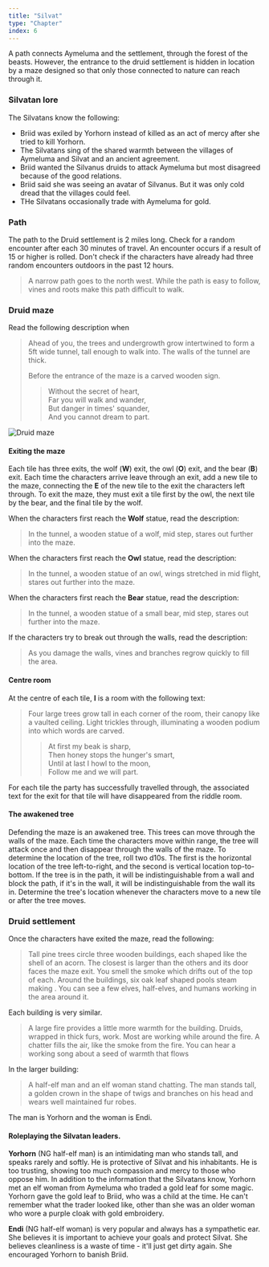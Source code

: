 ```yaml
---
title: "Silvat"
type: "Chapter"
index: 6
---
```


A path connects Aymeluma and the settlement, through the forest of the beasts.
However, the entrance to the druid settlement is hidden in location by a maze
designed so that only those connected to nature can reach through it.

### Silvatan lore

The Silvatans know the following:

- Briid was exiled by Yorhorn instead of killed as an act of mercy after she
  tried to kill Yorhorn.
- The Silvatans sing of the shared warmth between the villages of Aymeluma and
  Silvat and an ancient agreement.
- Briid wanted the Silvanus druids to attack Aymeluma but most disagreed because
  of the good relations.
- Briid said she was seeing an avatar of Silvanus. But it was only cold dread
  that the villages could feel.
- THe Silvatans occasionally trade with Aymeluma for gold.

### Path

The path to the Druid settlement is 2 miles long. Check for a random encounter
after each 30 minutes of travel. An encounter occurs if a result of 15 or higher
is rolled. Don't check if the characters have already had three random
encounters outdoors in the past 12 hours.

> A narrow path goes to the north west. While the path is easy to follow, vines
> and roots make this path difficult to walk.

### Druid maze

Read the following description when

> Ahead of you, the trees and undergrowth grow intertwined to form a 5ft wide
> tunnel, tall enough to walk into. The walls of the tunnel are thick.
>
> Before the entrance of the maze is a carved wooden sign.
>
> > Without the secret of heart,\
> > Far you will walk and wander,\
> > But danger in times' squander,\
> > And you cannot dream to part.

![Druid maze](/images/druid-maze.png)

#### Exiting the maze

Each tile has three exits, the wolf (**W**) exit, the owl (**O**) exit, and the
bear (**B**) exit. Each time the characters arrive leave through an exit, add a
new tile to the maze, connecting the **E** of the new tile to the exit the
characters left through. To exit the maze, they must exit a tile first by the
owl, the next tile by the bear, and the final tile by the wolf.

When the characters first reach the **Wolf** statue, read the description:

> In the tunnel, a wooden statue of a wolf, mid step, stares out further into
> the maze.

When the characters first reach the **Owl** statue, read the description:

> In the tunnel, a wooden statue of an owl, wings stretched in mid flight,
> stares out further into the maze.

When the characters first reach the **Bear** statue, read the description:

> In the tunnel, a wooden statue of a small bear, mid step, stares out further
> into the maze.

If the characters try to break out through the walls, read the description:

> As you damage the walls, vines and branches regrow quickly to fill the area.

#### Centre room

At the centre of each tile, **I** is a room with the following text:

> Four large trees grow tall in each corner of the room, their canopy like a
> vaulted ceiling. Light trickles through, illuminating a wooden podium into
> which words are carved.
>
> > At first my beak is sharp,\
> > Then honey stops the hunger's smart,\
> > Until at last I howl to the moon,\
> > Follow me and we will part.

For each tile the party has successfully travelled through, the associated text
for the exit for that tile will have disappeared from the riddle room.

#### The awakened tree

Defending the maze is an awakened tree. This trees can move through the walls of
the maze. Each time the characters move within range, the tree will attack once
and then disappear through the walls of the maze. To determine the location of
the tree, roll two d10s. The first is the horizontal location of the tree
left-to-right, and the second is vertical location top-to-bottom. If the tree is
in the path, it will be indistinguishable from a wall and block the path, if
it's in the wall, it will be indistinguishable from the wall its in. Determine
the tree's location whenever the characters move to a new tile or after the tree
moves.

### Druid settlement

Once the characters have exited the maze, read the following:

> Tall pine trees circle three wooden buildings, each shaped like the shell of
> an acorn. The closest is larger than the others and its door faces the maze
> exit. You smell the smoke which drifts out of the top of each. Around the
> buildings, six oak leaf shaped pools steam making . You can see a few elves,
> half-elves, and humans working in the area around it.

Each building is very similar.

> A large fire provides a little more warmth for the building. Druids, wrapped
> in thick furs, work. Most are working while around the fire. A chatter fills
> the air, like the smoke from the fire. You can hear a working song about a
> seed of warmth that flows

In the larger building:

> A half-elf man and an elf woman stand chatting. The man stands tall, a golden
> crown in the shape of twigs and branches on his head and wears well maintained
> fur robes.

The man is Yorhorn and the woman is Endi.

#### Roleplaying the Silvatan leaders.

**Yorhorn** (NG half-elf man) is an intimidating man who stands tall, and speaks
rarely and softly. He is protective of Silvat and his inhabitants. He is too
trusting, showing too much compassion and mercy to those who oppose him. In
addition to the information that the Silvatans know, Yorhorn met an elf woman
from Aymeluma who traded a gold leaf for some magic. Yorhorn gave the gold leaf
to Briid, who was a child at the time. He can't remember what the trader looked
like, other than she was an older woman who wore a purple cloak with gold
embroidery.

**Endi** (NG half-elf woman) is very popular and always has a sympathetic ear.
She believes it is important to achieve your goals and protect Silvat. She
believes cleanliness is a waste of time - it'll just get dirty again. She
encouraged Yorhorn to banish Briid.

[aymeluma]: ../chapter-aymeluma/
[golden oak amulet]: ../appendix-treasure/#golden-oak-amulet
